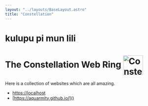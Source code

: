 ```yaml
---
layout: "../layouts/BaseLayout.astro"
title: "Constellation"
---
```


<h1 class="tokipona" lang="tok">kulupu pi mun lili</h1>

<h1> 
    The Constellation Web Ring <img src="/constellation.svg" alt="Constellation Web Ring Logo" style="vertical-align:middle;display:inline; width:64px;" width="64px" height="64px"/>
</h1>

Here is a collection of websites which are all amazing.

- [https://localhost]()
- [https://aquarmity.github.io/]()